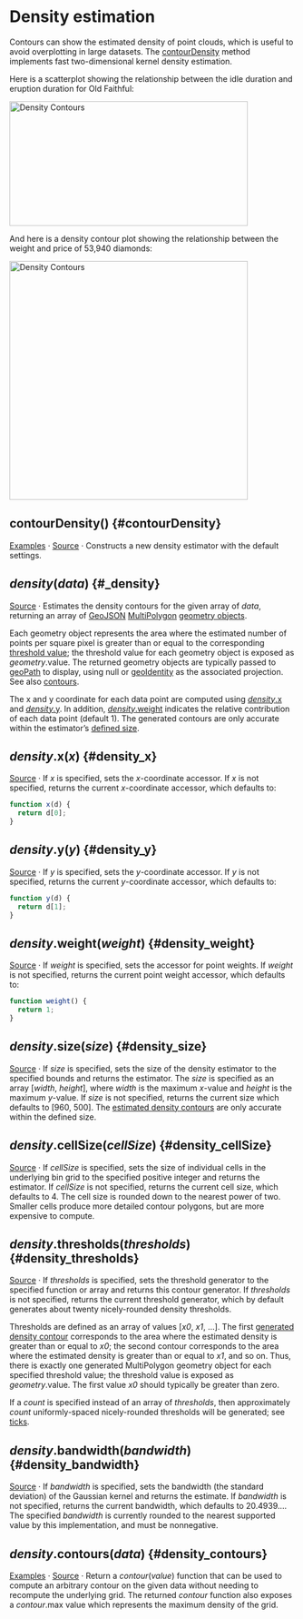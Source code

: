 # Density estimation

Contours can show the estimated density of point clouds, which is useful to avoid overplotting in large datasets. The [contourDensity](#contourDensity) method implements fast two-dimensional kernel density estimation.

Here is a scatterplot showing the relationship between the idle duration and eruption duration for Old Faithful:

[<img alt="Density Contours" src="https://raw.githubusercontent.com/d3/d3-contour/main/img/faithful.png" width="420" height="219">](https://observablehq.com/@d3/density-contours)

And here is a density contour plot showing the relationship between the weight and price of 53,940 diamonds:

[<img alt="Density Contours" src="https://raw.githubusercontent.com/d3/d3-contour/main/img/diamonds.png" width="420" height="420">](https://observablehq.com/@d3/density-contours)

## contourDensity() {#contourDensity}

[Examples](https://observablehq.com/@d3/density-contours) · [Source](https://github.com/d3/d3-contour/blob/main/src/density.js) · Constructs a new density estimator with the default settings.

## *density*(*data*) {#_density}

[Source](https://github.com/d3/d3-contour/blob/main/src/density.js) · Estimates the density contours for the given array of *data*, returning an array of [GeoJSON](http://geojson.org/geojson-spec.html) [MultiPolygon](http://geojson.org/geojson-spec.html#multipolygon) [geometry objects](http://geojson.org/geojson-spec.html#geometry-objects).

Each geometry object represents the area where the estimated number of points per square pixel is greater than or equal to the corresponding [threshold value](#density_thresholds); the threshold value for each geometry object is exposed as <i>geometry</i>.value. The returned geometry objects are typically passed to [geoPath](../d3-geo/path.md) to display, using null or [geoIdentity](../d3-geo/projection.md#geoIdentity) as the associated projection. See also [contours](./contour.md).

The x and y coordinate for each data point are computed using [*density*.x](#density_x) and [*density*.y](#density_y). In addition, [*density*.weight](#density_weight) indicates the relative contribution of each data point (default 1). The generated contours are only accurate within the estimator’s [defined size](#density_size).

## *density*.x(*x*) {#density_x}

[Source](https://github.com/d3/d3-contour/blob/main/src/density.js) · If *x* is specified, sets the *x*-coordinate accessor. If *x* is not specified, returns the current *x*-coordinate accessor, which defaults to:

```js
function x(d) {
  return d[0];
}
```

## *density*.y(*y*) {#density_y}

[Source](https://github.com/d3/d3-contour/blob/main/src/density.js) · If *y* is specified, sets the *y*-coordinate accessor. If *y* is not specified, returns the current *y*-coordinate accessor, which defaults to:

```js
function y(d) {
  return d[1];
}
```

## *density*.weight(*weight*) {#density_weight}

[Source](https://github.com/d3/d3-contour/blob/main/src/density.js) · If *weight* is specified, sets the accessor for point weights. If *weight* is not specified, returns the current point weight accessor, which defaults to:

```js
function weight() {
  return 1;
}
```

## *density*.size(*size*) {#density_size}

[Source](https://github.com/d3/d3-contour/blob/main/src/density.js) · If *size* is specified, sets the size of the density estimator to the specified bounds and returns the estimator. The *size* is specified as an array \[<i>width</i>, <i>height</i>\], where <i>width</i> is the maximum *x*-value and <i>height</i> is the maximum *y*-value. If *size* is not specified, returns the current size which defaults to [960, 500]. The [estimated density contours](#_density) are only accurate within the defined size.

## *density*.cellSize(*cellSize*) {#density_cellSize}

[Source](https://github.com/d3/d3-contour/blob/main/src/density.js) · If *cellSize* is specified, sets the size of individual cells in the underlying bin grid to the specified positive integer and returns the estimator. If *cellSize* is not specified, returns the current cell size, which defaults to 4. The cell size is rounded down to the nearest power of two. Smaller cells produce more detailed contour polygons, but are more expensive to compute.

## *density*.thresholds(*thresholds*) {#density_thresholds}

[Source](https://github.com/d3/d3-contour/blob/main/src/density.js) · If *thresholds* is specified, sets the threshold generator to the specified function or array and returns this contour generator. If *thresholds* is not specified, returns the current threshold generator, which by default generates about twenty nicely-rounded density thresholds.

Thresholds are defined as an array of values [*x0*, *x1*, …]. The first [generated density contour](#_density) corresponds to the area where the estimated density is greater than or equal to *x0*; the second contour corresponds to the area where the estimated density is greater than or equal to *x1*, and so on. Thus, there is exactly one generated MultiPolygon geometry object for each specified threshold value; the threshold value is exposed as <i>geometry</i>.value. The first value *x0* should typically be greater than zero.

If a *count* is specified instead of an array of *thresholds*, then approximately *count* uniformly-spaced nicely-rounded thresholds will be generated; see [ticks](../d3-array/ticks.md#ticks).

## *density*.bandwidth(*bandwidth*) {#density_bandwidth}

[Source](https://github.com/d3/d3-contour/blob/main/src/density.js) · If *bandwidth* is specified, sets the bandwidth (the standard deviation) of the Gaussian kernel and returns the estimate. If *bandwidth* is not specified, returns the current bandwidth, which defaults to 20.4939…. The specified *bandwidth* is currently rounded to the nearest supported value by this implementation, and must be nonnegative.

## *density*.contours(*data*) {#density_contours}

[Examples](https://observablehq.com/@d3/density-contours-data) · [Source](https://github.com/d3/d3-contour/blob/main/src/density.js) · Return a *contour*(*value*) function that can be used to compute an arbitrary contour on the given data without needing to recompute the underlying grid. The returned *contour* function also exposes a *contour*.max value which represents the maximum density of the grid.
